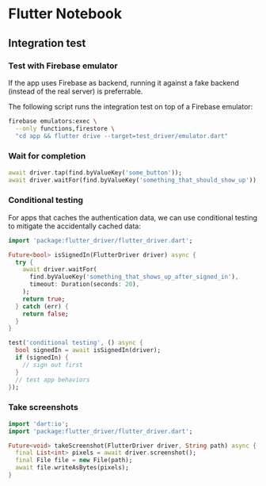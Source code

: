 # Flutter Notebook

## Integration test

### Test with Firebase emulator

If the app uses Firebase as backend, running it against a fake backend (instead of the real server) is preferrable.

The following script runs the integration test on top of a Firebase emulator:

```bash
firebase emulators:exec \
  --only functions,firestore \
  "cd app && flutter drive --target=test_driver/emulator.dart"
```

### Wait for completion

```dart
await driver.tap(find.byValueKey('some_button'));
await driver.waitFor(find.byValueKey('something_that_should_show_up'));
```

### Conditional testing

For apps that caches the authentication data, we can use conditional testing to mitigate the accidentally cached data:

```dart
import 'package:flutter_driver/flutter_driver.dart';

Future<bool> isSignedIn(FlutterDriver driver) async {
  try {
    await driver.waitFor(
      find.byValueKey('something_that_shows_up_after_signed_in'),
      timeout: Duration(seconds: 20),
    );
    return true;
  } catch (err) {
    return false;
  }
}

test('conditional testing', () async {
  bool signedIn = await isSignedIn(driver);
  if (signedIn) {
    // sign out first
  }
  // test app behaviors
});
```

### Take screenshots

```dart
import 'dart:io';
import 'package:flutter_driver/flutter_driver.dart';

Future<void> takeScreenshot(FlutterDriver driver, String path) async {
  final List<int> pixels = await driver.screenshot();
  final File file = new File(path);
  await file.writeAsBytes(pixels);
}
```

<Disqus/>

